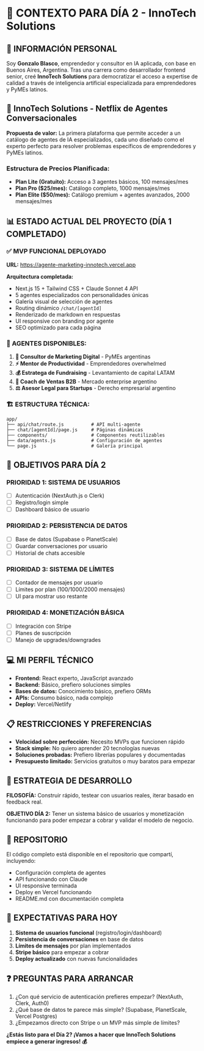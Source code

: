 # 🚀 CONTEXTO PARA DÍA 2 - InnoTech Solutions

## 👤 INFORMACIÓN PERSONAL

Soy **Gonzalo Blasco**, emprendedor y consultor en IA aplicada, con base en Buenos Aires, Argentina. Tras una carrera como desarrollador frontend senior, creé **InnoTech Solutions** para democratizar el acceso a expertise de calidad a través de inteligencia artificial especializada para emprendedores y PyMEs latinos.

## 🏢 InnoTech Solutions - Netflix de Agentes Conversacionales

**Propuesta de valor:** La primera plataforma que permite acceder a un catálogo de agentes de IA especializados, cada uno diseñado como el experto perfecto para resolver problemas específicos de emprendedores y PyMEs latinos.

### Estructura de Precios Planificada:

- **Plan Lite (Gratuito):** Acceso a 3 agentes básicos, 100 mensajes/mes
- **Plan Pro ($25/mes):** Catálogo completo, 1000 mensajes/mes
- **Plan Elite ($50/mes):** Catálogo premium + agentes avanzados, 2000 mensajes/mes

## 📊 ESTADO ACTUAL DEL PROYECTO (DÍA 1 COMPLETADO)

### ✅ MVP FUNCIONAL DEPLOYADO

**URL:** https://agente-marketing-innotech.vercel.app

**Arquitectura completada:**

- Next.js 15 + Tailwind CSS + Claude Sonnet 4 API
- 5 agentes especializados con personalidades únicas
- Galería visual de selección de agentes
- Routing dinámico `/chat/[agentId]`
- Renderizado de markdown en respuestas
- UI responsive con branding por agente
- SEO optimizado para cada página

### 🤖 AGENTES DISPONIBLES:

1. **🎯 Consultor de Marketing Digital** - PyMEs argentinas
2. **⚡ Mentor de Productividad** - Emprendedores overwhelmed
3. **💰 Estratega de Fundraising** - Levantamiento de capital LATAM
4. **🎯 Coach de Ventas B2B** - Mercado enterprise argentino
5. **⚖️ Asesor Legal para Startups** - Derecho empresarial argentino

### 🏗️ ESTRUCTURA TÉCNICA:

```
app/
├── api/chat/route.js          # API multi-agente
├── chat/[agentId]/page.js     # Páginas dinámicas
├── components/                # Componentes reutilizables
├── data/agents.js             # Configuración de agentes
└── page.js                    # Galería principal
```

## 🎯 OBJETIVOS PARA DÍA 2

### PRIORIDAD 1: SISTEMA DE USUARIOS

- [ ] Autenticación (NextAuth.js o Clerk)
- [ ] Registro/login simple
- [ ] Dashboard básico de usuario

### PRIORIDAD 2: PERSISTENCIA DE DATOS

- [ ] Base de datos (Supabase o PlanetScale)
- [ ] Guardar conversaciones por usuario
- [ ] Historial de chats accesible

### PRIORIDAD 3: SISTEMA DE LÍMITES

- [ ] Contador de mensajes por usuario
- [ ] Límites por plan (100/1000/2000 mensajes)
- [ ] UI para mostrar uso restante

### PRIORIDAD 4: MONETIZACIÓN BÁSICA

- [ ] Integración con Stripe
- [ ] Planes de suscripción
- [ ] Manejo de upgrades/downgrades

## 💻 MI PERFIL TÉCNICO

- **Frontend:** React experto, JavaScript avanzado
- **Backend:** Básico, prefiero soluciones simples
- **Bases de datos:** Conocimiento básico, prefiero ORMs
- **APIs:** Consumo básico, nada complejo
- **Deploy:** Vercel/Netlify

## 📋 RESTRICCIONES Y PREFERENCIAS

- **Velocidad sobre perfección:** Necesito MVPs que funcionen rápido
- **Stack simple:** No quiero aprender 20 tecnologías nuevas
- **Soluciones probadas:** Prefiero librerías populares y documentadas
- **Presupuesto limitado:** Servicios gratuitos o muy baratos para empezar

## 🎯 ESTRATEGIA DE DESARROLLO

**FILOSOFÍA:** Construir rápido, testear con usuarios reales, iterar basado en feedback real.

**OBJETIVO DÍA 2:** Tener un sistema básico de usuarios y monetización funcionando para poder empezar a cobrar y validar el modelo de negocio.

## 📂 REPOSITORIO

El código completo está disponible en el repositorio que compartí, incluyendo:

- Configuración completa de agentes
- API funcionando con Claude
- UI responsive terminada
- Deploy en Vercel funcionando
- README.md con documentación completa

## 🚀 EXPECTATIVAS PARA HOY

1. **Sistema de usuarios funcional** (registro/login/dashboard)
2. **Persistencia de conversaciones** en base de datos
3. **Límites de mensajes** por plan implementados
4. **Stripe básico** para empezar a cobrar
5. **Deploy actualizado** con nuevas funcionalidades

## ❓ PREGUNTAS PARA ARRANCAR

1. ¿Con qué servicio de autenticación prefieres empezar? (NextAuth, Clerk, Auth0)
2. ¿Qué base de datos te parece más simple? (Supabase, PlanetScale, Vercel Postgres)
3. ¿Empezamos directo con Stripe o un MVP más simple de límites?

**¿Estás listo para el Día 2? ¡Vamos a hacer que InnoTech Solutions empiece a generar ingresos! 💰**
